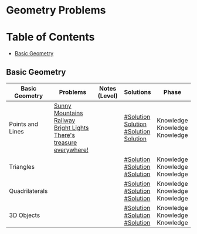 # Geometry Problems

Table of Contents
=================
- [Basic Geometry ](#basic-geometry )


## Basic Geometry 
Basic Geometry   | Problems | Notes (Level)| Solutions| Phase
-------------| -------------   |-------------| -------------|-------------
Points and Lines| [Sunny Mountains](https://uva.onlinejudge.org/index.php?option=com_onlinejudge&Itemid=8&category=24&page=show_problem&problem=861)<br>  [Railway](https://uva.onlinejudge.org/index.php?option=com_onlinejudge&Itemid=8&category=24&page=show_problem&problem=1204)<br>  [Bright Lights](https://uva.onlinejudge.org/index.php?option=com_onlinejudge&Itemid=8&category=24&page=show_problem&problem=1868)<br>  [There's treasure everywhere!](https://uva.onlinejudge.org/index.php?option=com_onlinejudge&Itemid=8&page=show_problem&category=24&problem=528&mosmsg=Submission+received+with+ID+21444985)| |[#Solution]()<br> [Solution](https://github.com/basmaashouur/Competitive-Programming/blob/master/Solutions-library/geometry-solutions/10263-UVa.cpp)<br> [#Solution]()<br> [Solution](https://github.com/basmaashouur/Competitive-Programming/blob/master/Solutions-library/geometry-solutions/587-UVa.cpp)<br> | Knowledge<br> Knowledge<br> Knowledge<br>| 
Triangles| []()<br>  []()<br>  []()<br>  | |[#Solution]()<br> [#Solution]()<br> [#Solution]()<br>| Knowledge<br> Knowledge<br> Knowledge<br>| <br> Knowledge<br>
Quadrilaterals| []()<br>  []()<br>  []()<br>  | |[#Solution]()<br> [#Solution]()<br> [#Solution]()<br> | Knowledge<br> Knowledge<br> Knowledge<br>| 
3D Objects | []()<br>  []()<br>  []()<br>  | |[#Solution]()<br> [#Solution]()<br> [#Solution]()<br> | Knowledge<br> Knowledge<br> Knowledge<br>| 

